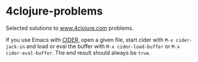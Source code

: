# 4clojure-problems
Selected solutions to www.4clojure.com problems.

If you use Emacs with [CIDER](https://github.com/clojure-emacs/cider/), open a given file, start cider with `M-x cider-jack-in` and load or eval the buffer with `M-x cider-load-buffer` or `M-x cider-eval-buffer`. The end result should always be `true`.
